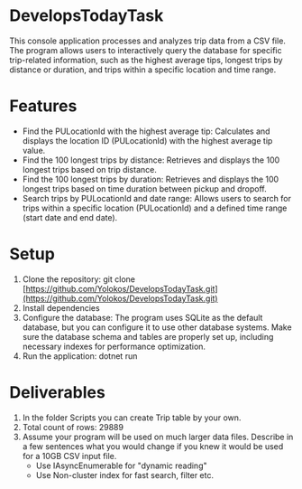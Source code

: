 # DevelopsTodayTask

This console application processes and analyzes trip data from a CSV file. The program allows users to interactively query the database for specific trip-related information, such as the highest average tips, longest trips by distance or duration, and trips within a specific location and time range.

# Features

- Find the PULocationId with the highest average tip: Calculates and displays the location ID (PULocationId) with the highest average tip value.
- Find the 100 longest trips by distance: Retrieves and displays the 100 longest trips based on trip distance.
- Find the 100 longest trips by duration: Retrieves and displays the 100 longest trips based on time duration between pickup and dropoff.
- Search trips by PULocationId and date range: Allows users to search for trips within a specific location (PULocationId) and a defined time range (start date and end date).

# Setup

1. Clone the repository: git clone [https://github.com/Yolokos/DevelopsTodayTask.git](https://github.com/Yolokos/DevelopsTodayTask.git)
2. Install dependencies
3. Configure the database:
    The program uses SQLite as the default database, but you can configure it to use other database systems.
    Make sure the database schema and tables are properly set up, including necessary indexes for performance optimization.
4. Run the application: dotnet run

# Deliverables

1. In the folder Scripts you can create Trip table by your own.
2. Total count of rows: 29889
3. Assume your program will be used on much larger data files. Describe in a few sentences what you would change if you knew it would be used for a 10GB CSV input file.
   - Use IAsyncEnumerable for "dynamic reading"
   - Use Non-cluster index for fast search, filter etc.
